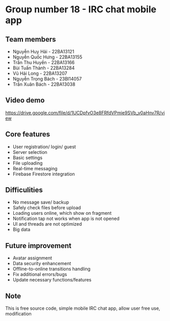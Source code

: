 # Group number 18 - IRC chat mobile app

## Team members
  - Nguyễn Huy Hải - 22BA13121
  - Nguyễn Quốc Hưng - 22BA13155
  - Trần Thu Huyền - 22BA13166
  - Bùi Tuấn Thành - 22BA13284
  - Vũ Hải Long - 22BA13207
  - Nguyễn Trọng Bách - 23BI14057 
  - Trần Xuân Bách - 22BA13038

## Video demo
https://drive.google.com/file/d/1UCDpfvO3e8FRfdVPmie9SVb_v0aHnv7R/view

## Core features
  - User registration/ login/ guest
  - Server selection
  - Basic settings
  - File uploading
  - Real-time messaging
  - Firebase Firestore integration

## Difficulities
  - No message save/ backup
  - Safely check files before upload
  - Loading users online, which show on fragment
  - Notification tap not works when app is not opened
  - UI and threads are not optimized
  - Big data

## Future improvement
  - Avatar assignment
  - Data security enhancement
  - Offline-to-online transitions handling
  - Fix additional errors/bugs
  - Update necessary functions/features

## Note
This is free source code, simple mobile IRC chat app, allow user free use, modification


